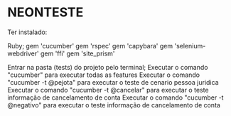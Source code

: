 # NEONTESTE
 
Ter instalado:

Ruby;
gem 'cucumber'
gem 'rspec'
gem 'capybara'
gem 'selenium-webdriver'
gem 'ffi'
gem 'site_prism'

Entrar na pasta (tests) do projeto pelo terminal;
Executar o comando "cucumber" para executar todas as features
Executar o comando "cucumber -t @pejota" para executar o teste de cenario pessoa juridica
Executar o comando "cucumber -t @cancelar" para executar o teste informação de cancelamento de conta
Executar o comando "cucumber -t @negativo" para executar o teste informação de cancelamento de conta
